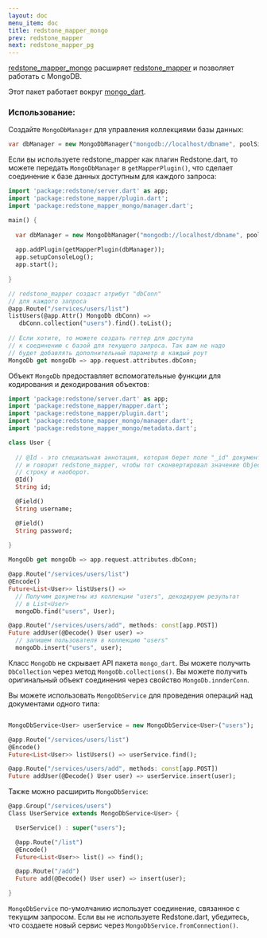 ```yaml
---
layout: doc
menu_item: doc
title: redstone_mapper_mongo
prev: redstone_mapper
next: redstone_mapper_pg
---
```

[redstone_mapper_mongo](http://pub.dartlang.org/packages/redstone_mapper_mongo) расширяет [redstone_mapper](http://pub.dartlang.org/packages/redstone_mapper) и позволяет работать с MongoDB.

Этот пакет работает вокруг [mongo_dart](https://github.com/vadimtsushko/mongo_dart).

### Использование:

Создайте `MongoDbManager` для управления коллекциями базы данных:

```dart
var dbManager = new MongoDbManager("mongodb://localhost/dbname", poolSize: 3);
```

Если вы используете redstone_mapper как плагин Redstone.dart, то можете передать `MongoDbManager` в `getMapperPlugin()`, что сделает соединение к базе данных доступным для каждого запроса:

```dart
import 'package:redstone/server.dart' as app;
import 'package:redstone_mapper/plugin.dart';
import 'package:redstone_mapper_mongo/manager.dart';

main() {
  
  var dbManager = new MongoDbManager("mongodb://localhost/dbname", poolSize: 3);
  
  app.addPlugin(getMapperPlugin(dbManager));
  app.setupConsoleLog();
  app.start();
  
}

// redstone_mapper создаст атрибут "dbConn"
// для каждого запроса
@app.Route("/services/users/list")
listUsers(@app.Attr() MongoDb dbConn) =>
   dbConn.collection("users").find().toList();
   
// Если хотите, то можете создать геттер для доступа
// к соединению с базой для текущего запроса. Так вам не надо
// будет добавлять дополнительный параметр в каждый роут
MongoDb get mongoDb => app.request.attributes.dbConn;

```

Объект `MongoDb` предоставляет вспомогательные функции для кодирования и декодирования объектов:

```dart
import 'package:redstone/server.dart' as app;
import 'package:redstone_mapper/mapper.dart';
import 'package:redstone_mapper/plugin.dart';
import 'package:redstone_mapper_mongo/manager.dart';
import 'package:redstone_mapper_mongo/metadata.dart';

class User {
  
  // @Id - это специальная аннотация, которая берет поле "_id" документа
  // и говорит redstone_mapper, чтобы тот сконвертировал значение ObjectId в
  // строку и наоборот.
  @Id()
  String id;

  @Field()
  String username;

  @Field()
  String password;
  
}

MongoDb get mongoDb => app.request.attributes.dbConn;

@app.Route("/services/users/list")
@Encode()
Future<List<User>> listUsers() => 
  // Получим докуметны из коллекции "users", декодируем результат
  // в List<User>
  mongoDb.find("users", User); 

@app.Route("/services/users/add", methods: const[app.POST])
Future addUser(@Decode() User user) => 
  // запишем пользователя в коллекцию "users"
  mongoDb.insert("users", user);

```

Класс `MongoDb` не скрывает API пакета `mongo_dart`. Вы можете получить `DbCollection` через метод `MongoDb.collections()`. Вы можете получить оригинальный объект соединения через свойство `MongoDb.innderConn`.

Вы можете использовать `MongoDbService` для проведения операций над документами одного типа:

```dart

MongoDbService<User> userService = new MongoDbService<User>("users");

@app.Route("/services/users/list")
@Encode()
Future<List<User>> listUsers() => userService.find(); 

@app.Route("/services/users/add", methods: const[app.POST])
Future addUser(@Decode() User user) => userService.insert(user);

```

Также можно расширить `MongoDbService`:

```dart
@app.Group("/services/users")
Class UserService extends MongoDbService<User> {

  UserService() : super("users");

  @app.Route("/list")
  @Encode()
  Future<List<User>> list() => find();

  @app.Route("/add")
  Future add(@Decode() User user) => insert(user);

}
```

`MongoDbService` по-умолчанию использует соединение, связанное с текущим запросом. Если вы не используете Redstone.dart, убедитесь, что создаете новый сервис через `MongoDbService.fromConnection()`.